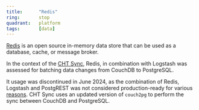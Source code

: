 ```yaml
---
title:      "Redis"
ring:       stop
quadrant:   platform
tags:       [data]
---
```


[Redis](https://redis.io/) is an open source in-memory data store that can be used as a database, cache, or message broker.

In the context of the [CHT Sync](https://github.com/medic/cht-sync), Redis, in combination with Logstash was assessed for batching data changes from CouchDB to PostgreSQL.

It usage was discontinued in June 2024, as the combination of Redis, Logstash and PostgREST was not considered production-ready for various [reasons](https://github.com/medic/cht-sync/issues/107). CHT Sync uses an updated version of `couch2pg` to perform the sync between CouchDB and PostgreSQL.